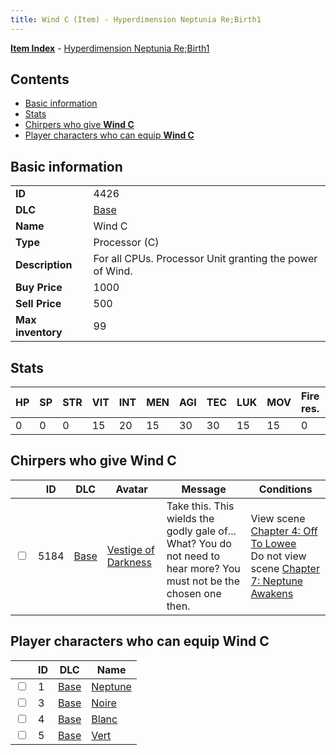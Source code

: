 ```yaml
---
title: Wind C (Item) - Hyperdimension Neptunia Re;Birth1
---
```


[**Item Index**](/neptunia/rb1/item/index.html) - [Hyperdimension Neptunia Re;Birth1](/neptunia/rb1)

## Contents

- [Basic information](#basic-information)
- [Stats](#stats)
- [Chirpers who give **Wind C**](#chirpers-who-give-wind-c)
- [Player characters who can equip **Wind C**](#player-characters-who-can-equip-wind-c)
## Basic information

|   |   |
| -- | -- |
| **ID** | 4426 |
| **DLC** | [Base](/neptunia/rb1/dlc/1-base.html) |
| **Name** | Wind C |
| **Type** | Processor (C) |
| **Description** | For all CPUs. Processor Unit granting the power of Wind. |
| **Buy Price** | 1000 |
| **Sell Price** | 500 |
| **Max inventory** | 99 |


## Stats

| HP | SP | STR | VIT | INT | MEN | AGI | TEC | LUK | MOV | Fire res. | Ice res. | Wind res. | Lightning res. |
| -- | -- | --- | --- | --- | --- | --- | --- | --- | --- | --------- | -------- | --------- | -------------- |
| 0 | 0 | 0 | 15 | 20 | 15 | 30 | 30 | 15 | 15 | 0 | 0 | 25 | -15 |


## Chirpers who give **Wind C**

|    | ID | DLC | Avatar | Message | Conditions |
| -- | -- | --- | ------ | ------- | ---------- |
| <input type="checkbox" id="rb1-chirper-event-1-5184" class="trackbox" /> | 5184 | [Base](/neptunia/rb1/dlc/1-base.html) | [Vestige of Darkness](/neptunia/rb1/undefined/1-249-vestige-of-darkness.html) | Take this. This wields the godly gale of...<br />What? You do not need to hear more? You must not be the chosen one then. | View scene [Chapter 4: Off To Lowee](/neptunia/rb1/scene/1-401-chapter-4-off-to-lowee.html)<br />Do not view scene [Chapter 7: Neptune Awakens](/neptunia/rb1/scene/1-728-chapter-7-neptune-awakens.html) |


## Player characters who can equip **Wind C**

|    | ID | DLC | Name |
| -- | -- | --- | ---- |
| <input type="checkbox" id="rb1-player-1-1" class="trackbox" /> | 1 | [Base](/neptunia/rb1/dlc/1-base.html) | [Neptune](/neptunia/rb1/player/1-1-neptune.html) |
| <input type="checkbox" id="rb1-player-1-3" class="trackbox" /> | 3 | [Base](/neptunia/rb1/dlc/1-base.html) | [Noire](/neptunia/rb1/player/1-3-noire.html) |
| <input type="checkbox" id="rb1-player-1-4" class="trackbox" /> | 4 | [Base](/neptunia/rb1/dlc/1-base.html) | [Blanc](/neptunia/rb1/player/1-4-blanc.html) |
| <input type="checkbox" id="rb1-player-1-5" class="trackbox" /> | 5 | [Base](/neptunia/rb1/dlc/1-base.html) | [Vert](/neptunia/rb1/player/1-5-vert.html) |
